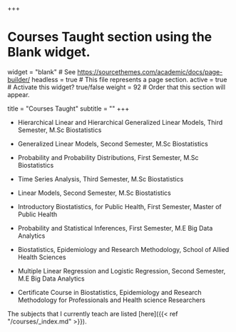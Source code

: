 +++
# Courses Taught section using the Blank widget.
widget = "blank"  # See https://sourcethemes.com/academic/docs/page-builder/
headless = true  # This file represents a page section.
active = true  # Activate this widget? true/false
weight = 92  # Order that this section will appear.

title = "Courses Taught"
subtitle = ""
+++

* Hierarchical Linear and Hierarchical Generalized Linear Models, Third Semester, M.Sc Biostatistics

* Generalized Linear Models, Second Semester, M.Sc Biostatistics

* Probability and Probability Distributions, First Semester, M.Sc Biostatistics

* Time Series Analysis,  Third Semester, M.Sc Biostatistics

* Linear Models,  Second Semester, M.Sc Biostatistics

* Introductory Biostatistics, for Public Health,  First Semester, Master of Public Health

* Probability and Statistical Inferences, First Semester, M.E Big Data Analytics

* Biostatistics, Epidemiology and Research Methodology, School of Allied Health Sciences

* Multiple Linear Regression and Logistic Regression, Second Semester, M.E Big Data Analytics

* Certificate Course in Biostatistics, Epidemiology and Research Methodology for Professionals and Health science Researchers  

The subjects that I currently teach are listed [here]({{< ref "/courses/_index.md" >}}).
